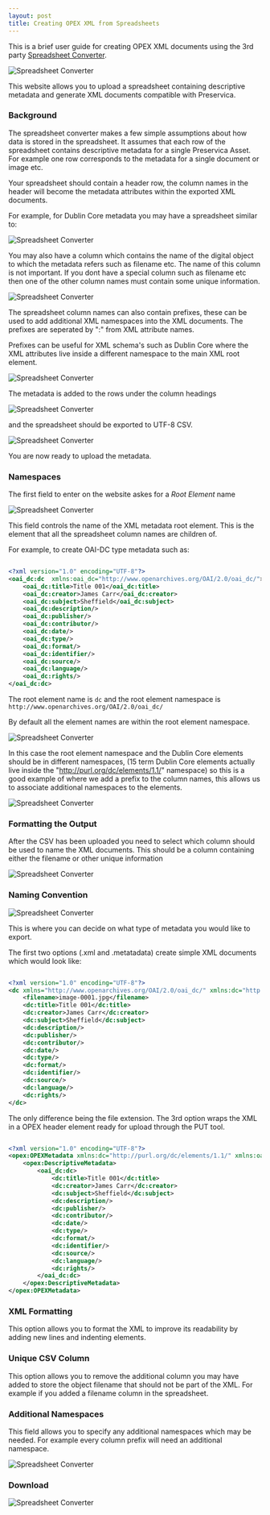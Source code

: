 ```yaml
---
layout: post
title: Creating OPEX XML from Spreadsheets
---
```


This is a brief user guide for creating OPEX XML documents using the 3rd party [Spreadsheet Converter](https://pypreservica.pythonanywhere.com/).

![Spreadsheet Converter](/public/images/converter1.PNG)


This website allows you to upload a spreadsheet containing descriptive metadata and generate XML documents compatible with Preservica.

### Background

The spreadsheet converter makes a few simple assumptions about how data is stored in the spreadsheet. It assumes that each row of the spreadsheet contains descriptive metadata for a single Preservica Asset. For example one row corresponds to the metadata for a single document or image etc.

Your spreadsheet should contain a header row, the column names in the header will become the metadata attributes within the exported XML documents.

For example, for Dublin Core metadata you may have a spreadsheet similar to:

![Spreadsheet Converter](/public/images/converter3.PNG)

You may also have a column which contains the name of the digital object to which the metadata refers such as filename etc. The name of this column is not important. If you dont have a special column such as filename etc then one of the other column names must contain some unique information.

![Spreadsheet Converter](/public/images/converter4.PNG)

The spreadsheet column names can also contain prefixes, these can be used to add additional XML namespaces into the XML documents. The prefixes are seperated by ":" from XML attribute names.

Prefixes can be useful for XML schema's such as Dublin Core where the XML attributes live inside a different namespace to the main XML root element.

![Spreadsheet Converter](/public/images/converter2.PNG)

The metadata is added to the rows under the column headings 

![Spreadsheet Converter](/public/images/converter5.PNG)

and the spreadsheet should be exported to UTF-8 CSV.

![Spreadsheet Converter](/public/images/converter6.PNG)

You are now ready to upload the metadata.

### Namespaces

The first field to enter on the website askes for a *Root Element* name

![Spreadsheet Converter](/public/images/converter7.PNG)

This field controls the name of the XML metadata root element. This is the element that all the spreadsheet column names are children of.

For example, to create OAI-DC type metadata such as:


```xml

<?xml version="1.0" encoding="UTF-8"?>
<oai_dc:dc  xmlns:oai_dc="http://www.openarchives.org/OAI/2.0/oai_dc/">
	<oai_dc:title>Title 001</oai_dc:title>
	<oai_dc:creator>James Carr</oai_dc:creator>
	<oai_dc:subject>Sheffield</oai_dc:subject>
	<oai_dc:description/>
	<oai_dc:publisher/>
	<oai_dc:contributor/>
	<oai_dc:date/>
	<oai_dc:type/>
	<oai_dc:format/>
	<oai_dc:identifier/>
	<oai_dc:source/>
	<oai_dc:language/>
	<oai_dc:rights/>
</oai_dc:dc>


```

The root element name is ```dc``` and the root element namespace is ```http://www.openarchives.org/OAI/2.0/oai_dc/```

By default all the element names are within the root element namespace. 

![Spreadsheet Converter](/public/images/converter8.PNG)

In this case the root element namespace and the Dublin Core elements should be in different namespaces, (15 term Dublin Core elements actually live inside the "http://purl.org/dc/elements/1.1/" namespace) so this is a good example of where we add a prefix to the column names, this allows us to associate additional namespaces to the elements.

![Spreadsheet Converter](/public/images/converter9.PNG)


### Formatting the Output

After the CSV has been uploaded you need to select which column should be used to name the XML documents. This should be a column containing either the filename or other unique information 

![Spreadsheet Converter](/public/images/converter10.PNG)

###  Naming Convention

![Spreadsheet Converter](/public/images/converter11.PNG)

This is where you can decide on what type of metadata you would like to export.

The first two options (.xml and .metatadata) create simple XML documents which would look like:

```xml

<?xml version="1.0" encoding="UTF-8"?>
<dc xmlns="http://www.openarchives.org/OAI/2.0/oai_dc/" xmlns:dc="http://purl.org/dc/elements/1.1/">
	<filename>image-0001.jpg</filename>
	<dc:title>Title 001</dc:title>
	<dc:creator>James Carr</dc:creator>
	<dc:subject>Sheffield</dc:subject>
	<dc:description/>
	<dc:publisher/>
	<dc:contributor/>
	<dc:date/>
	<dc:type/>
	<dc:format/>
	<dc:identifier/>
	<dc:source/>
	<dc:language/>
	<dc:rights/>
</dc>


````

The only difference being the file extension. The 3rd option wraps the XML in a OPEX header element ready for upload through the PUT tool.

```xml

<?xml version="1.0" encoding="UTF-8"?>
<opex:OPEXMetadata xmlns:dc="http://purl.org/dc/elements/1.1/" xmlns:oai_dc="http://www.openarchives.org/OAI/2.0/oai_dc/" xmlns:opex="http://www.openpreservationexchange.org/opex/v1.2">
	<opex:DescriptiveMetadata>
		<oai_dc:dc>
			<dc:title>Title 001</dc:title>
			<dc:creator>James Carr</dc:creator>
			<dc:subject>Sheffield</dc:subject>
			<dc:description/>
			<dc:publisher/>
			<dc:contributor/>
			<dc:date/>
			<dc:type/>
			<dc:format/>
			<dc:identifier/>
			<dc:source/>
			<dc:language/>
			<dc:rights/>
		</oai_dc:dc>
	</opex:DescriptiveMetadata>
</opex:OPEXMetadata>

```

### XML Formatting

This option allows you to format the XML to improve its readability by adding new lines and indenting elements.


### Unique CSV Column

This option allows you to remove the additional column you may have added to store the object filename that should not be part of the XML. For example if you added a filename column in the spreadsheet.

### Additional Namespaces

This field allows you to specify any additional namespaces which may be needed. For example every column prefix will need an additional namespace.

![Spreadsheet Converter](/public/images/converter12.PNG)

### Download 

![Spreadsheet Converter](/public/images/converter13.PNG)
